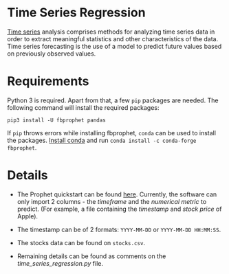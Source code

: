 # Time Series Regression

[Time series](https://en.wikipedia.org/wiki/Time_series) analysis comprises methods for analyzing time series data in order to extract meaningful statistics and other characteristics of the data. Time series forecasting is the use of a model to predict future values based on previously observed values.

# Requirements

Python 3 is required. Apart from that, a few `pip` packages are needed. The following command will install the required packages:

`pip3 install -U fbprophet pandas`

If `pip` throws errors while installing fbprophet, `conda` can be used to install the packages. [Install conda](https://docs.conda.io/en/latest/miniconda.html) and run `conda install -c conda-forge fbprophet`.

# Details

- The Prophet quickstart can be found [here](https://facebook.github.io/prophet/docs/quick_start.html). Currently, the software can only import 2 columns - the *timeframe* and the *numerical metric* to predict. (For example, a file containing the *timestamp* and *stock price* of Apple).

- The timestamp can be of 2 formats: 
`YYYY-MM-DD` or `YYYY-MM-DD HH:MM:SS`.

- The stocks data can be found on `stocks.csv`.

- Remaining details can be found as comments on the *time_series_regression.py* file.
